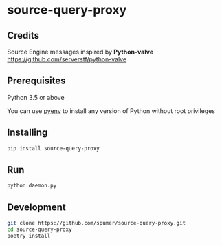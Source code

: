 # source-query-proxy


Credits
-------

Source Engine messages inspired by **Python-valve**
https://github.com/serverstf/python-valve


Prerequisites
-------------

Python 3.5 or above

You can use [pyenv](https://github.com/pyenv/pyenv) to install any version of Python without root privileges

Installing
----------

```bash
pip install source-query-proxy
```


Run
---

```bash
python daemon.py
```


Development
-----------

```bash
git clone https://github.com/spumer/source-query-proxy.git
cd source-query-proxy
poetry install
```

